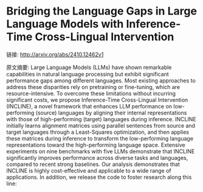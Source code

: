 # Bridging the Language Gaps in Large Language Models with Inference-Time Cross-Lingual Intervention

链接: http://arxiv.org/abs/2410.12462v1

原文摘要:
Large Language Models (LLMs) have shown remarkable capabilities in natural
language processing but exhibit significant performance gaps among different
languages. Most existing approaches to address these disparities rely on
pretraining or fine-tuning, which are resource-intensive. To overcome these
limitations without incurring significant costs, we propose Inference-Time
Cross-Lingual Intervention (INCLINE), a novel framework that enhances LLM
performance on low-performing (source) languages by aligning their internal
representations with those of high-performing (target) languages during
inference. INCLINE initially learns alignment matrices using parallel sentences
from source and target languages through a Least-Squares optimization, and then
applies these matrices during inference to transform the low-performing
language representations toward the high-performing language space. Extensive
experiments on nine benchmarks with five LLMs demonstrate that INCLINE
significantly improves performance across diverse tasks and languages, compared
to recent strong baselines. Our analysis demonstrates that INCLINE is highly
cost-effective and applicable to a wide range of applications. In addition, we
release the code to foster research along this line:
